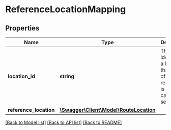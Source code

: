 # ReferenceLocationMapping

## Properties
Name | Type | Description | Notes
------------ | ------------- | ------------- | -------------
**location_id** | **string** | The unique identifier of a location that is part of the request. It is checked case sensitively. | 
**reference_location** | [**\Swagger\Client\Model\RouteLocation**](RouteLocation.md) |  | 

[[Back to Model list]](../../README.md#documentation-for-models) [[Back to API list]](../../README.md#documentation-for-api-endpoints) [[Back to README]](../../README.md)


